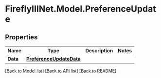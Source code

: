 # FireflyIIINet.Model.PreferenceUpdate

## Properties

Name | Type | Description | Notes
------------ | ------------- | ------------- | -------------
**Data** | [**PreferenceUpdateData**](PreferenceUpdateData.md) |  | 

[[Back to Model list]](../README.md#documentation-for-models) [[Back to API list]](../README.md#documentation-for-api-endpoints) [[Back to README]](../README.md)

